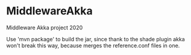 # MiddlewareAkka
Middleware Akka project 2020

Use 'mvn package' to build the jar, since thank to the shade plugin akka won't break this way, because merges the reference.conf files in one.